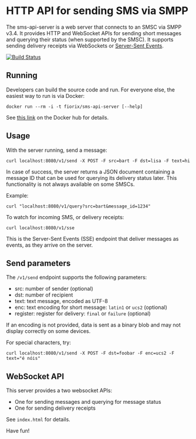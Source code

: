 # HTTP API for sending SMS via SMPP

The sms-api-server is a web server that connects to an SMSC via
SMPP v3.4. It provides HTTP and WebSocket APIs for sending short
messages and querying their status (when supported by the SMSC).
It supports sending delivery receipts via WebSockets or
[Server-Sent Events](http://www.w3schools.com/html/html5_serversentevents.asp).

[![Build Status](https://secure.travis-ci.org/fiorix/sms-api-server.png)](https://travis-ci.org/fiorix/sms-api-server)

## Running

Developers can build the source code and run. For everyone
else, the easiest way to run is via Docker:

	docker run --rm -i -t fiorix/sms-api-server [--help]

See [this link](https://hub.docker.com/r/fiorix/sms-api-server/)
on the Docker hub for details.

## Usage

With the server running, send a message:

	curl localhost:8080/v1/send -X POST -F src=bart -F dst=lisa -F text=hi

In case of success, the server returns a JSON document containing a
message ID that can be used for querying its delivery status later.
This functionality is not always available on some SMSCs.

Example:

	curl "localhost:8080/v1/query?src=bart&message_id=1234"

To watch for incoming SMS, or delivery receipts:

	curl localhost:8080/v1/sse

This is the Server-Sent Events (SSE) endpoint that deliver messages
as events, as they arrive on the server.

## Send parameters

The `/v1/send` endpoint supports the following parameters:

- src: number of sender (optional)
- dst: number of recipient
- text: text message, encoded as UTF-8
- enc: text encoding for short message: `latin1` or `ucs2` (optional)
- register: register for delivery: `final` or `failure` (optional)

If an encoding is not provided, data is sent as a binary blob and may
not display correctly on some devices.

For special characters, try:

	curl localhost:8080/v1/send -X POST -F dst=foobar -F enc=ucs2 -F text="é nóis"

## WebSocket API

This server provides a two websocket APIs:

- One for sending messages and querying for message status
- One for sending delivery receipts

See `index.html` for details.

Have fun!
